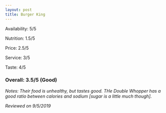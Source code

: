 ```yaml
---
layout: post
title: Burger King
---
```


Availability: 5/5

Nutrition: 1.5/5

Price: 2.5/5

Service: 3/5

Taste: 4/5

### Overall: 3.5/5 (Good)

*Notes: Their food is unhealthy, but tastes good. THe Double Whopper has a good ratio between calories and sodium [sugar is a little
much though].*

*Reviewed on 9/5/2019*
